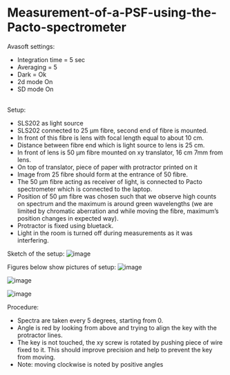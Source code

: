 # Measurement-of-a-PSF-using-the-Pacto-spectrometer

Avasoft settings:
-	Integration time = 5 sec
-	Averaging = 5
-	Dark = Ok
-	2d mode On
-	SD mode On

\
Setup: 
-	SLS202 as light source
-	SLS202 connected to 25 µm fibre, second end of fibre is mounted.
-	In front of this fibre is lens with focal length equal to about 10 cm. 
-	Distance between fibre end which is light source to lens is 25 cm.
-	In front of lens is 50 µm fibre mounted on xy translator, 16 cm 7mm from lens.
-	On top of translator, piece of paper with protractor printed on it
-	Image from 25 fibre should form at the entrance of 50 fibre.
-	The 50 µm fibre acting as receiver of light, is connected to Pacto spectrometer which is connected to the laptop. 
-	Position of 50 µm fibre was chosen such that we observe high counts on spectrum and the maximum is around green wavelengths (we are limited by chromatic aberration and while moving the fibre, maximum’s position changes in expected way). 
-	Protractor is fixed using bluetack.
-	Light in the room is turned off during measurements as it was interfering.

Sketch of the setup:
![image](https://github.com/p-mucha/Measurement-of-a-PSF-using-the-Pacto-spectrometer/assets/126366877/24d59326-2574-4692-9457-42285fda3cc7)

Figures below show pictures of setup:
![image](https://github.com/p-mucha/Measurement-of-a-PSF-using-the-Pacto-spectrometer/assets/126366877/c4d8b4f2-4523-43f8-b6ca-9d2f753c8b6f)

![image](https://github.com/p-mucha/Measurement-of-a-PSF-using-the-Pacto-spectrometer/assets/126366877/5115a7b1-fe96-4308-a020-1bb4dcf2f422)

![image](https://github.com/p-mucha/Measurement-of-a-PSF-using-the-Pacto-spectrometer/assets/126366877/b746d667-5735-4f7e-a5b1-c419f0586f2a)


Procedure:
-	Spectra are taken every 5 degrees, starting from 0. 
-	Angle is red by looking from above and trying to align the key with the protractor lines. 
-	The key is not touched, the xy screw is rotated by pushing piece of wire fixed to it. This should improve precision and help to prevent the key from moving. 
-	Note: moving clockwise is noted by positive angles

